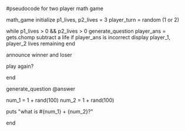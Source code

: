 #pseudocode for two player math game

math_game
  initialize p1_lives, p2_lives = 3
  player_turn = random (1 or 2)

  while p1_lives > 0 && p2_lives > 0
    generate_question
    player_ans = gets.chomp
    subtract a life if player_ans is incorrect
    display player_1, player_2 lives remaining
  end

  announce winner and loser

  play again?

end

generate_question
  @answer

  num_1 = 1 + rand(100)
  num_2 = 1 + rand(100)

  puts "what is #{num_1} + {num_2}?"
  
end